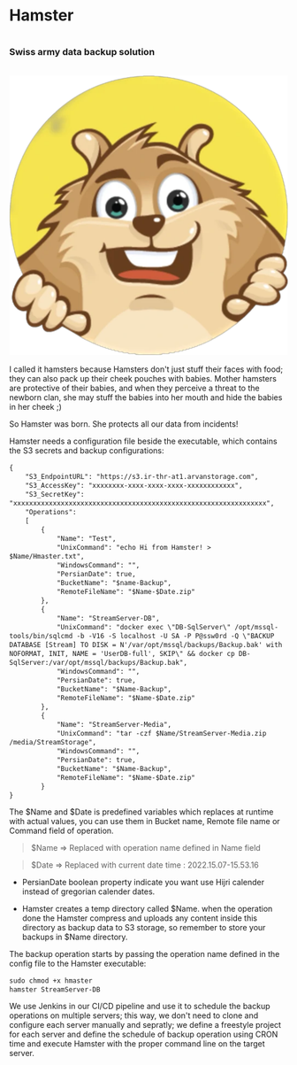 # **Hamster**<h1>
### **Swiss army data backup solution** <h6>

![Hamster Logo](/resources/hamster.png)

I called it hamsters because Hamsters don't just stuff their faces with food; they can also pack up their cheek pouches with babies. Mother hamsters are protective of their babies, and when they perceive a threat to the newborn clan, she may stuff the babies into her mouth and hide the babies in her cheek ;)

So Hamster was born. She protects all our data from incidents!

Hamster needs a configuration file beside the executable, which contains the S3 secrets and backup configurations:

```
{
    "S3_EndpointURL": "https://s3.ir-thr-at1.arvanstorage.com",
    "S3_AccessKey": "xxxxxxxx-xxxx-xxxx-xxxx-xxxxxxxxxxxx",
    "S3_SecretKey": "xxxxxxxxxxxxxxxxxxxxxxxxxxxxxxxxxxxxxxxxxxxxxxxxxxxxxxxxxxxxxxxx",
    "Operations":
    [
        {
            "Name": "Test",
            "UnixCommand": "echo Hi from Hamster! > $Name/Hmaster.txt",
            "WindowsCommand": "",
            "PersianDate": true,
            "BucketName": "$name-Backup",
            "RemoteFileName": "$Name-$Date.zip"
        },
        {
            "Name": "StreamServer-DB",
            "UnixCommand": "docker exec \"DB-SqlServer\" /opt/mssql-tools/bin/sqlcmd -b -V16 -S localhost -U SA -P P@ssw0rd -Q \"BACKUP DATABASE [Stream] TO DISK = N'/var/opt/mssql/backups/Backup.bak' with NOFORMAT, INIT, NAME = 'UserDB-full', SKIP\" && docker cp DB-SqlServer:/var/opt/mssql/backups/Backup.bak",
            "WindowsCommand": "",
            "PersianDate": true,
            "BucketName": "$Name-Backup",
            "RemoteFileName": "$Name-$Date.zip"
        },
        {
            "Name": "StreamServer-Media",
            "UnixCommand": "tar -czf $Name/StreamServer-Media.zip /media/StreamStorage",
            "WindowsCommand": "",
            "PersianDate": true,
            "BucketName": "$Name-Backup",
            "RemoteFileName": "$Name-$Date.zip"
        }
}
```

The \$Name and $Date is predefined variables which replaces at runtime with actual values, you can use them in Bucket name, Remote file name or Command field of operation.


> $Name => Replaced with operation name defined in Name field   


> $Date => Replaced with current date time : 2022.15.07-15.53.16 


* PersianDate boolean property indicate you want use Hijri calender instead of gregorian calender dates.

* Hamster creates a temp directory called \$Name. when the operation done the Hamster compress and uploads any content inside this directory as backup data to S3 storage, so remember to store your backups in \$Name directory.
  
The backup operation starts by passing the operation name defined in the config file to the Hamster executable:

```
sudo chmod +x hmaster
hamster StreamServer-DB
```

We use Jenkins in our CI/CD pipeline and use it to schedule the backup operations on multiple servers; this way, we don't need to clone and configure each server manually and sepratly; we define a freestyle project for each server and define the schedule of backup operation using CRON time and execute Hamster with the proper command line on the target server.